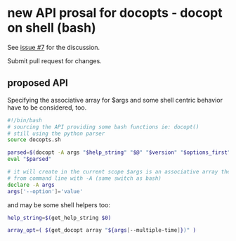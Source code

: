 # new API prosal for docopts - docopt on shell (bash)

See [issue #7](https://github.com/docopt/docopts/issues/7) for the discussion.

Submit pull request for changes.

## proposed API

Specifying the associative array for $args and some shell centric behavior have to be considered, too.


~~~bash
#!/bin/bash
# sourcing the API providing some bash functions ie: docopt()
# still using the python parser
source docopts.sh

parsed=$(docopt -A args "$help_string" "$@" "$version" "$options_first")
eval "$parsed"

# it will create in the current scope $args is an associative array the name passed
# from command line with -A (same switch as bash)
declare -A args
args['--option']='value'
~~~

and may be some shell helpers too:

~~~bash
help_string=$(get_help_string $0)

array_opt=( $(get_docopt array "${args[--multiple-time]})" )
~~~
